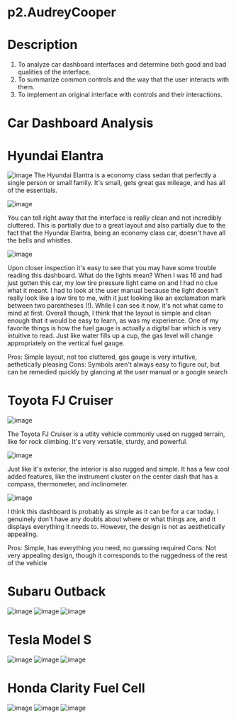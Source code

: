 # p2.AudreyCooper

# Description
1. To analyze car dashboard interfaces and determine both good and bad qualities of the interface.
2. To summarize common controls and the way that the user interacts with them.
3. To implement an original interface with controls and their interactions.


# Car Dashboard Analysis
# Hyundai Elantra
![image](/images/HyundaiElantra.jpg)
The Hyundai Elantra is a economy class sedan that perfectly a single person or small family. It's small, gets great gas mileage, and has all of the essentials.

![image](/images/HyundaiElantraDeshboard1.jpg)

You can tell right away that the interface is really clean and not incredibly cluttered. This is partially due to a great layout and also partially due to the fact that the Hyundai Elantra, being an economy class car, doesn't have all the bells and whistles.

![image](/images/HyundaiElantraDashboard2.jpg)

Upon closer inspection it's easy to see that you may have some trouble reading this dashboard. What do the lights mean? When I was 16 and had just gotten this car, my low tire pressure light came on and I had no clue what it meant. I had to look at the user manual because the light doesn't really look like a low tire to me, with it just looking like an exclamation mark between two parentheses (!). While I can see it now, it's not what came to mind at first. Overall though, I think that the layout is simple and clean enough that it would be easy to learn, as was my experience. One of my favorite things is how the fuel gauge is actually a digital bar which is very intuitive to read. Just like water fills up a cup, the gas level will change appropriately on the vertical fuel gauge.

Pros: Simple layout, not too cluttered, gas gauge is very intuitive, aethetically pleasing
Cons: Symbols aren't always easy to figure out, but can be remedied quickly by glancing at the user manual or a google search

# Toyota FJ Cruiser
![image](/images/ToyotaFJCruiser.jpg)

The Toyota FJ Cruiser is a utlity vehicle commonly used on rugged terrain, like for rock climbing. It's very versatile, sturdy, and powerful.

![image](/images/ToyotaFJCruiserDashboard1.jpg)

Just like it's exterior, the interior is also rugged and simple. It has a few cool added features, like the instrument cluster on the center dash that has a compass, thermometer, and inclinometer.

![image](/images/ToyotaFJCruiserDashboard2.JPG)

I think this dashboard is probably as simple as it can be for a car today. I genuinely don't have any doubts about where or what things are, and it displays everything it needs to. However, the design is not as aesthetically appealing.

Pros: Simple, has everything you need, no guessing required
Cons: Not very appealing design, though it corresponds to the ruggedness of the rest of the vehicle

# Subaru Outback
![image](/images/SubaruOutback.jpg)
![image](/images/SubaruOutbackDashboard1.jpg)
![image](/images/SubaruOutbackDashboard2.jpg)

# Tesla Model S
![image](/images/TeslaModelS.jpg)
![image](/images/TeslaModelSDashboard1.jpg)
![image](/images/TeslaModelSDashboard2.jpg)

# Honda Clarity Fuel Cell
![image](/images/HondaFuelCell.png)
![image](/images/HondaFuelCellDashboard1.jpg)
![image](/images/HondaFuelCellDashboard2.jpg)
